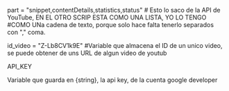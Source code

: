  part = "snippet,contentDetails,statistics,status" # Esto lo saco de la API de YouTube, EN EL OTRO SCRIP ESTA COMO UNA LISTA, YO LO TENGO
#COMO UNa cadena de texto, porque solo hace falta tenerlo separados con "," coma.

id_video = "Z-Lb8CV1k9E"
#Variable que almacena el ID de un unico video, se puede obtener de uns URL de algun video de youtub


API_KEY

 Variable que guarda en {string}, la api key, de la cuenta google developer
